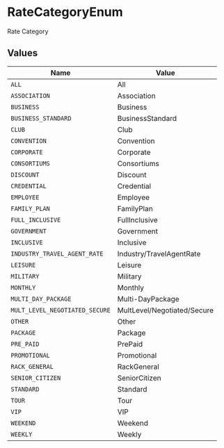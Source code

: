 # RateCategoryEnum

Rate Category


## Values

| Name                           | Value                          |
| ------------------------------ | ------------------------------ |
| `ALL`                          | All                            |
| `ASSOCIATION`                  | Association                    |
| `BUSINESS`                     | Business                       |
| `BUSINESS_STANDARD`            | BusinessStandard               |
| `CLUB`                         | Club                           |
| `CONVENTION`                   | Convention                     |
| `CORPORATE`                    | Corporate                      |
| `CONSORTIUMS`                  | Consortiums                    |
| `DISCOUNT`                     | Discount                       |
| `CREDENTIAL`                   | Credential                     |
| `EMPLOYEE`                     | Employee                       |
| `FAMILY_PLAN`                  | FamilyPlan                     |
| `FULL_INCLUSIVE`               | FullInclusive                  |
| `GOVERNMENT`                   | Government                     |
| `INCLUSIVE`                    | Inclusive                      |
| `INDUSTRY_TRAVEL_AGENT_RATE`   | Industry/TravelAgentRate       |
| `LEISURE`                      | Leisure                        |
| `MILITARY`                     | Military                       |
| `MONTHLY`                      | Monthly                        |
| `MULTI_DAY_PACKAGE`            | Multi-DayPackage               |
| `MULT_LEVEL_NEGOTIATED_SECURE` | MultLevel/Negotiated/Secure    |
| `OTHER`                        | Other                          |
| `PACKAGE`                      | Package                        |
| `PRE_PAID`                     | PrePaid                        |
| `PROMOTIONAL`                  | Promotional                    |
| `RACK_GENERAL`                 | RackGeneral                    |
| `SENIOR_CITIZEN`               | SeniorCitizen                  |
| `STANDARD`                     | Standard                       |
| `TOUR`                         | Tour                           |
| `VIP`                          | VIP                            |
| `WEEKEND`                      | Weekend                        |
| `WEEKLY`                       | Weekly                         |